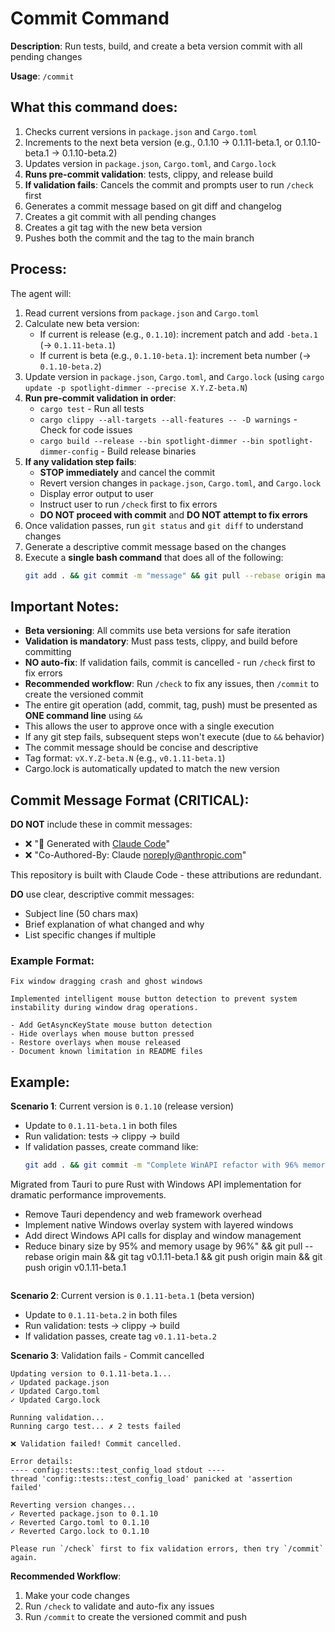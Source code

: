 # Commit Command

**Description**: Run tests, build, and create a beta version commit with all pending changes

**Usage**: `/commit`

## What this command does:

1. Checks current versions in `package.json` and `Cargo.toml`
2. Increments to the next beta version (e.g., 0.1.10 → 0.1.11-beta.1, or 0.1.10-beta.1 → 0.1.10-beta.2)
3. Updates version in `package.json`, `Cargo.toml`, and `Cargo.lock`
4. **Runs pre-commit validation**: tests, clippy, and release build
5. **If validation fails**: Cancels the commit and prompts user to run `/check` first
6. Generates a commit message based on git diff and changelog
7. Creates a git commit with all pending changes
8. Creates a git tag with the new beta version
9. Pushes both the commit and the tag to the main branch

## Process:

The agent will:
1. Read current versions from `package.json` and `Cargo.toml`
2. Calculate new beta version:
   - If current is release (e.g., `0.1.10`): increment patch and add `-beta.1` (→ `0.1.11-beta.1`)
   - If current is beta (e.g., `0.1.10-beta.1`): increment beta number (→ `0.1.10-beta.2`)
3. Update version in `package.json`, `Cargo.toml`, and `Cargo.lock` (using `cargo update -p spotlight-dimmer --precise X.Y.Z-beta.N`)
4. **Run pre-commit validation in order**:
   - `cargo test` - Run all tests
   - `cargo clippy --all-targets --all-features -- -D warnings` - Check for code issues
   - `cargo build --release --bin spotlight-dimmer --bin spotlight-dimmer-config` - Build release binaries
5. **If any validation step fails**:
   - **STOP immediately** and cancel the commit
   - Revert version changes in `package.json`, `Cargo.toml`, and `Cargo.lock`
   - Display error output to user
   - Instruct user to run `/check` first to fix errors
   - **DO NOT proceed with commit** and **DO NOT attempt to fix errors**
6. Once validation passes, run `git status` and `git diff` to understand changes
7. Generate a descriptive commit message based on the changes
8. Execute a **single bash command** that does all of the following:
   ```bash
   git add . && git commit -m "message" && git pull --rebase origin main && git tag vX.Y.Z-beta.N && git push origin main && git push origin vX.Y.Z-beta.N
   ```

## Important Notes:

- **Beta versioning**: All commits use beta versions for safe iteration
- **Validation is mandatory**: Must pass tests, clippy, and build before committing
- **NO auto-fix**: If validation fails, commit is cancelled - run `/check` first to fix errors
- **Recommended workflow**: Run `/check` to fix any issues, then `/commit` to create the versioned commit
- The entire git operation (add, commit, tag, push) must be presented as **ONE command line** using `&&`
- This allows the user to approve once with a single execution
- If any git step fails, subsequent steps won't execute (due to `&&` behavior)
- The commit message should be concise and descriptive
- Tag format: `vX.Y.Z-beta.N` (e.g., `v0.1.11-beta.1`)
- Cargo.lock is automatically updated to match the new version

## Commit Message Format (CRITICAL):

**DO NOT** include these in commit messages:
- ❌ "🤖 Generated with [Claude Code](https://claude.com/claude-code)"
- ❌ "Co-Authored-By: Claude <noreply@anthropic.com>"

This repository is built with Claude Code - these attributions are redundant.

**DO** use clear, descriptive commit messages:
- Subject line (50 chars max)
- Brief explanation of what changed and why
- List specific changes if multiple

### Example Format:
```
Fix window dragging crash and ghost windows

Implemented intelligent mouse button detection to prevent system instability during window drag operations.

- Add GetAsyncKeyState mouse button detection
- Hide overlays when mouse button pressed
- Restore overlays when mouse released
- Document known limitation in README files
```

## Example:

**Scenario 1**: Current version is `0.1.10` (release version)
- Update to `0.1.11-beta.1` in both files
- Run validation: tests → clippy → build
- If validation passes, create command like:
  ```bash
  git add . && git commit -m "Complete WinAPI refactor with 96% memory reduction

Migrated from Tauri to pure Rust with Windows API implementation for dramatic performance improvements.

- Remove Tauri dependency and web framework overhead
- Implement native Windows overlay system with layered windows
- Add direct Windows API calls for display and window management
- Reduce binary size by 95% and memory usage by 96%" && git pull --rebase origin main && git tag v0.1.11-beta.1 && git push origin main && git push origin v0.1.11-beta.1
  ```

**Scenario 2**: Current version is `0.1.11-beta.1` (beta version)
- Update to `0.1.11-beta.2` in both files
- Run validation: tests → clippy → build
- If validation passes, create tag `v0.1.11-beta.2`

**Scenario 3**: Validation fails - Commit cancelled
```
Updating version to 0.1.11-beta.1...
✓ Updated package.json
✓ Updated Cargo.toml
✓ Updated Cargo.lock

Running validation...
Running cargo test... ✗ 2 tests failed

❌ Validation failed! Commit cancelled.

Error details:
---- config::tests::test_config_load stdout ----
thread 'config::tests::test_config_load' panicked at 'assertion failed'

Reverting version changes...
✓ Reverted package.json to 0.1.10
✓ Reverted Cargo.toml to 0.1.10
✓ Reverted Cargo.lock to 0.1.10

Please run `/check` first to fix validation errors, then try `/commit` again.
```

**Recommended Workflow**:
1. Make your code changes
2. Run `/check` to validate and auto-fix any issues
3. Run `/commit` to create the versioned commit and push